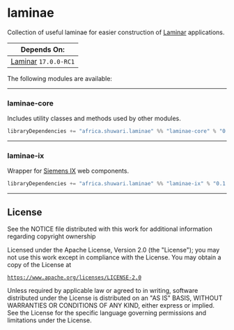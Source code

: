 # laminae

Collection of useful laminae for easier construction of [Laminar](https://laminar.dev/) applications.

| Depends On:                                         |
|-----------------------------------------------------|
| [Laminar](https://laminar.dev/) `17.0.0-RC1` |

The following modules are available:
__________________________________

### laminae-core

Includes utility classes and methods used by other modules.

```scala
libraryDependencies += "africa.shuwari.laminae" %% "laminae-core" % "0.1.1"
```
__________________________________

### laminae-ix

Wrapper for [Siemens IX](https://ix.siemens.io/) web components.

```scala
libraryDependencies += "africa.shuwari.laminae" %% "laminae-ix" % "0.1.1"
```
__________________________________

License
-------
See the NOTICE file distributed with this work for additional information
regarding copyright ownership

Licensed under the Apache License, Version 2.0 (the "License"); you may
not use this work except in compliance with the License. You may obtain a
copy of the License at

[`https://www.apache.org/licenses/LICENSE-2.0`](https://www.apache.org/licenses/LICENSE-2.0)

Unless required by applicable law or agreed to in writing, software 
distributed under the License is distributed on an "AS IS" BASIS, WITHOUT
WARRANTIES OR CONDITIONS OF ANY KIND, either express or implied. See the
License for the specific language governing permissions and limitations
under the License.
